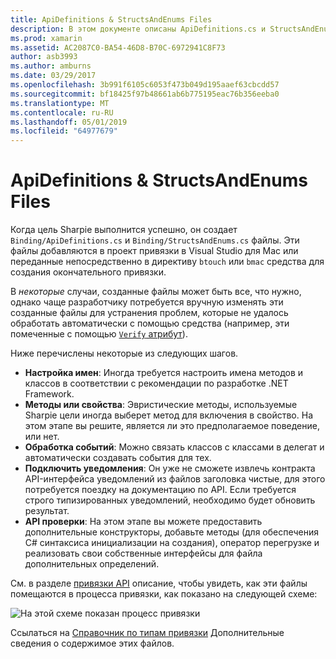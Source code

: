 ```yaml
---
title: ApiDefinitions & StructsAndEnums Files
description: В этом документе описаны ApiDefinitions.cs и StructsAndEnums.cs файлы, которые создает Sharpie цели. Эти файлы затем используются для доступа к коду Objective-C из C#.
ms.prod: xamarin
ms.assetid: AC2087C0-BA54-46D8-B70C-6972941C8F73
author: asb3993
ms.author: amburns
ms.date: 03/29/2017
ms.openlocfilehash: 3b991f6105c6053f473b049d195aaef63cbcdd57
ms.sourcegitcommit: bf18425f97b48661ab6b775195eac76b356eeba0
ms.translationtype: MT
ms.contentlocale: ru-RU
ms.lasthandoff: 05/01/2019
ms.locfileid: "64977679"
---
```

# <a name="apidefinitions--structsandenums-files"></a>ApiDefinitions & StructsAndEnums Files

Когда цель Sharpie выполнится успешно, он создает `Binding/ApiDefinitions.cs` и `Binding/StructsAndEnums.cs` файлы.
Эти файлы добавляются в проект привязки в Visual Studio для Mac или переданные непосредственно в директиву `btouch` или `bmac` средства для создания окончательного привязки.

В *некоторые* случаи, созданные файлы может быть все, что нужно, однако чаще разработчику потребуется вручную изменять эти созданные файлы для устранения проблем, которые не удалось обработать автоматически с помощью средства (например, эти помеченные с помощью [ `Verify` атрибут](~/cross-platform/macios/binding/objective-sharpie/platform/verify.md)).

Ниже перечислены некоторые из следующих шагов.

- **Настройка имен**: Иногда требуется настроить имена методов и классов в соответствии с рекомендации по разработке .NET Framework.
- **Методы или свойства**: Эвристические методы, используемые Sharpie цели иногда выберет метод для включения в свойство. На этом этапе вы решите, является ли это предполагаемое поведение, или нет.
- **Обработка событий**: Можно связать классов с классами в делегат и автоматически создавать события для тех.
- **Подключить уведомления**: Он уже не сможете извлечь контракта API-интерфейса уведомлений из файлов заголовка чистые, для этого потребуется поездку на документацию по API. Если требуется строго типизированных уведомлений, необходимо будет обновить результат.
- **API проверки**: На этом этапе вы можете предоставить дополнительные конструкторы, добавьте методы (для обеспечения C# синтаксиса инициализации на создания), оператор перегрузке и реализовать свои собственные интерфейсы для файла дополнительных определений.

См. в разделе [привязки API](~/cross-platform/macios/binding/objective-c-libraries.md) описание, чтобы увидеть, как эти файлы помещаются в процесса привязки, как показано на следующей схеме:

![](apidefinitions-structsandenums-images/binding-flowchart.png "На этой схеме показан процесс привязки")

Ссылаться на [Справочник по типам привязки](~/cross-platform/macios/binding/binding-types-reference.md) Дополнительные сведения о содержимое этих файлов.

